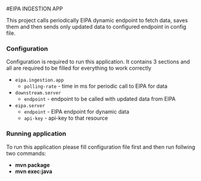 #EIPA INGESTION APP

This project calls periodically EIPA dynamic endpoint to fetch data, saves them and then sends only updated data to configured endpoint in config file.

### Configuration
Configuration is required to run this application. It contains 3 sections and all are required to be filled for everything to work correctly
* `eipa.ingestion.app`
  * `polling-rate` - time in ms for periodic call to EIPA for data
* `downstream.server`
  * `endpoint` - endpoint to be called with updated data from EIPA
* `eipa.server`
  * `endpoint` - EIPA endpoint for dynamic data
  * `api-key` - api-key to that resource

### Running application
To run this application please fill configuration file first and then run follwing two commands:
* **mvn package**
* **mvn exec:java**


